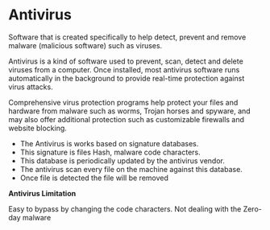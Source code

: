 # Antivirus
Software that is created specifically to help detect, prevent and remove malware (malicious software) such as viruses.

Antivirus is a kind of software used to prevent, scan, detect and delete viruses from a computer. Once installed, most antivirus software runs automatically in the background to provide real-time protection against virus attacks.

Comprehensive virus protection programs help protect your files and hardware from malware such as worms, Trojan horses and spyware, and may also offer additional protection such as customizable firewalls and website blocking.

- The Antivirus is works based on signature databases. 
- This signature is files Hash, malware code characters. 
- This database is periodically updated by the antivirus vendor. 
- The antivirus scan every file on the machine against this database.
-  Once file is detected the file will be removed

**Antivirus Limitation**

Easy to bypass by changing the code characters.
Not dealing with the Zero-day malware


